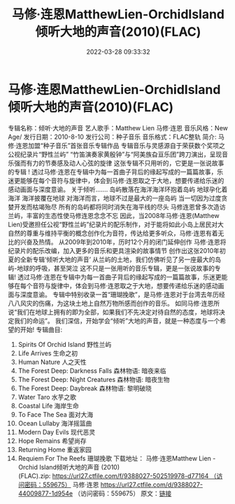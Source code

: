 ﻿---
title: 马修·连恩MatthewLien-OrchidIsland倾听大地的声音(2010)(FLAC)
date: 2022-03-28 09:33:32
categories: 古典音乐、新世纪、纯音雅乐
tags: 纯音雅乐
---
# 马修·连恩MatthewLien-OrchidIsland倾听大地的声音(2010)(FLAC)

专辑名称：倾听·大地的声音
艺人歌手：Matthew Lien
马修·连恩
音乐风格：New Age/
发行日期：2010-8-10
发行公司：种子音乐
音乐格式：FLAC整轨
简介:
马修·连恩加盟“种子音乐”首张音乐专辑作品
专辑音乐与灵感源自于荣获数个奖项之公视纪录片“野性兰屿”
“竹笛演奏家黄殷钟”与“阿美族旮亘乐团”跨刀演出，呈现音乐强而有力的节奏感及动人心弦的旋律
这张专辑不只用听的，它更是一张说故事的专辑 !
透过马修·连恩在专辑中为每一首曲子背后的缘起写成的一篇篇故事，乐迷更能够在每个音符与旋律中，体会到马修·连恩取之于大地，想要传递给乐迷的感动画面与深度意谕。
关于倾听…….
岛屿散落在海洋海洋环抱着岛屿
地球孕化着海洋 海洋披覆在地球
对海洋而言，地球不过是最大的一座岛屿
当一切因为过度贪婪开发而枯竭殆尽
所有的岛屿都将同时消失在海平线的尽头
马修连恩曾多次造访兰屿，丰富的生态性使马修连恩念念不忘
因此，当2008年马修·连恩(Matthew
Lien)受邀担任公视“野性兰屿”纪录片的配乐制作，对于能将如此小岛上居民对大自然的尊重与维持平衡的概念创作化为音符，传达给更多听众，马修·连恩有着无比的兴奋及热情。
从2009年到2010年，历时12个月的闭门延伸创作
马修·连恩将纪录片的配乐改编，加入更多的音乐和更具渲染的故事情节
创作出这张2010年初夏的全新专辑‘倾听大地的声音’
从兰屿的土地，我们仿佛听见了另一座最大的岛屿-地球的呼吸，甚至哭泣
这不只是一张用听的音乐专辑，更是一张说故事的专辑!
透过马修·连恩在专辑中为每一首曲子背后的缘起写成的一篇篇故事，乐迷更能够在每个音符与旋律中，体会到马修·连恩取之于大地，想要传递给乐迷的感动画面与深度意谕。
专辑中特别收录一首“珊瑚挽歌”，是马修·连恩对于台湾去年历经八八风灾的伤痛，为这块土地上自然万物所感而创作的音乐。
如同马修·连恩所说“我们在地球上拥有的即为全部，如果我们不先决定对待自然的态度，地球将决定我们的命运”。
我们深信，开始学会“倾听”大地的声音，就是一种态度与一个希望的开始!
专辑曲目:
1. Spirits Of Orchid Island
野性兰屿
2. Life Arrives 生命之初
3. Human Nature 人之天性
4. The Forest Deep:
Darkness Falls 森林物语: 暗夜来临
5. The Forest Deep: Night
Creatures 森林物语: 暗夜生物
6. The Forest Deep:
Daybreak 森林物语: 黎明破晓
7. Water Taro 水芋之歌
8. Coastal Life 海岸生命
9. To Face The Sea
面对大海
10. Ocean Lullaby
海洋摇篮曲
11. Modern Day Evils
现代恶灵
12. Hope Remains 希望尚存
13. Returning Home
重返家园
14. Requiem For The Reefs
珊瑚挽歌
下载地址：
马修·连恩Matthew Lien - Orchid
Island倾听大地的声音 (2010) (FLAC).zip: https://url27.ctfile.com/f/9388027-502519978-d77164 （访问密码：559675）
马修·连恩
https://url27.ctfile.com/d/9388027-44009877-1d954e
（访问密码：559675）
原文：[链接](https://blog.sina.com.cn/s/blog_1647c7e7601030wf8.html)